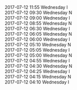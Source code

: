 2017-07-12 11:55 Wednesday  I  
2017-07-12 09:30 Wednesday  N  
2017-07-12 09:00 Wednesday  I  
2017-07-12 08:55 Wednesday  N  
2017-07-12 06:30 Wednesday  I  
2017-07-12 06:05 Wednesday  N  
2017-07-12 06:00 Wednesday  I  
2017-07-12 05:10 Wednesday  N  
2017-07-12 05:05 Wednesday  I  
2017-07-12 05:00 Wednesday  N  
2017-07-12 04:55 Wednesday  I  
2017-07-12 04:30 Wednesday  N  
2017-07-12 04:25 Wednesday  I  
2017-07-12 04:15 Wednesday  N  
2017-07-12 04:10 Wednesday  I  
